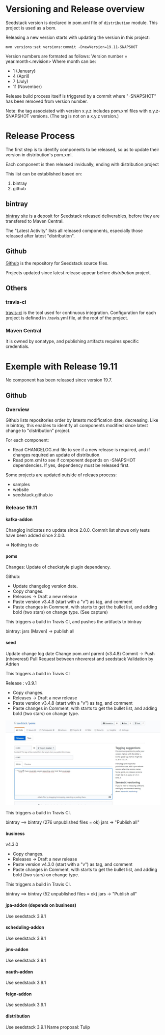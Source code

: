 # Versioning and Release overview

Seedstack version is declared in pom.xml file of `distribution` module. 
This project is used as a bom. 

Releasing a new version starts with updating the version in this project: 

	mvn versions:set versions:commit -DnewVersion=19.11-SNAPSHOT
	
Version numbers are formated as follows: 
	Version number = year.month<.revision>
Where month can be: 
- 1 (January)
- 4 (April)
- 7 (July) 
- 11 (November)

Release build process itself is triggered by a commit where "-SNAPSHOT" has been removed from version number. 

Note: the tag associated with version x.y.z includes pom.xml files with x.y.z-SNAPSHOT versions.
(The tag is not on a x.y.z version.)

# Release Process

The first step is to identify components to be released, so as to update their version in distribution's pom.xml. 

Each component is then released invidually, ending with distribution project

This list can be established based on:
1. bintray
1. github

## bintray

[bintray](https://bintray.com/seedstack) site is a deposit for Seedstack released deliverables, before they are transfered to Maven Central. 

The "Latest Activity" lists all released components, especially those released after latest "distribution". 

## Github
[Github](https://github.com/seedstack) is the repository for Seedstack source files.

Projects updated since latest release appear before _distribution_ project. 


## Others

### travis-ci
[travis-ci](https://travis-ci.org) is the tool used for continuous integration. Configuration for each project is defined in .travis.yml file, at the root of the project.

### Maven Central

It is owned by sonatype, and publishing artifacts requires specific credentials.

# Exemple with Release 19.11

No component has been released since version 19.7. 

##  Github

###  Overview

Github lists repositories order by latests modification date, decreasing. 
Like in bintray, this enables to identify all components modified since latest change to "distribution" project.

For each component:
- Read CHANGELOG.md file to see if a new release is required, and if changes required an update of distribution.
- Read pom.xml to see if component depends on -SNAPSHOT dependencies. If yes, dependency must be released first. 

Some projects are updated outside of releaes process:
- samples
- website
- seedstack.github.io

###  Release 19.11

#### kafka-addon
Changlog indicates no update since 2.0.0.
Commit list shows only tests have been added since 2.0.0.

=> Nothing to do

#### poms
Changes:
Update of checkstyle plugin dependency.

Github:
- Update changelog version date.
- Copy changes.
- Releases -> Draft a new release
- Paste version v3.4.8 (start with a "v") as tag, and comment
- Paste changes in Comment, with starts to get the bullet list, and adding bold (two stars) on change type. 
(See capture)

This triggers a build in Travis CI, and pushes the artifacts to bintray

bintray:
jars (Maven) -> publish all

#### seed
Update change log date
Change pom.xml parent (v3.4.8)
Commit -> Push (nheverest)
Pull Request between nheverest and seedstack
Validation by Adrien

This triggers a build in Travis CI

Release :
v3.9.1
- Copy changes.
- Releases -> Draft a new release
- Paste version v3.4.8 (start with a "v") as tag, and comment
- Paste changes in Comment, with starts to get the bullet list, and adding bold (two stars) on change type. 

![capture](Draft_a_new_release.jpg)

This triggers a build in Travis CI.

bintray
==> bintray (276 unpublished files = ok)
jars -> "Publish all"

#### business
v4.3.0
- Copy changes.
- Releases -> Draft a new release
- Paste version v4.3.0 (start with a "v") as tag, and comment
- Paste changes in Comment, with starts to get the bullet list, and adding bold (two stars) on change type. 

This triggers a build in Travis CI.

bintray
==> bintray (52 unpublished files = ok)
jars -> "Publish all"

#### jpa-addon (depends on business)
Use seedstack 3.9.1

#### scheduling-addon
Use seedstack 3.9.1

#### jms-addon
Use seedstack 3.9.1
#### oauth-addon
Use seedstack 3.9.1

#### feign-addon
Use seedstack 3.9.1

#### distribution
Use seedstack 3.9.1
Name proposal: Tulip

